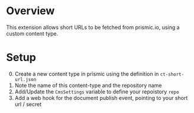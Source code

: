 # Overview
This extension allows short URLs to be fetched from prismic.io, using a custom content type.

# Setup
0. Create a new content type in prismic using the definition in `ct-short-url.json`
0. Note the name of this content-type and the repository name
0. Add/Update the `CmsSettings` variable to define your repoistory `repo` 
0. Add a web hook for the document publish event, pointing to your short url / secret
